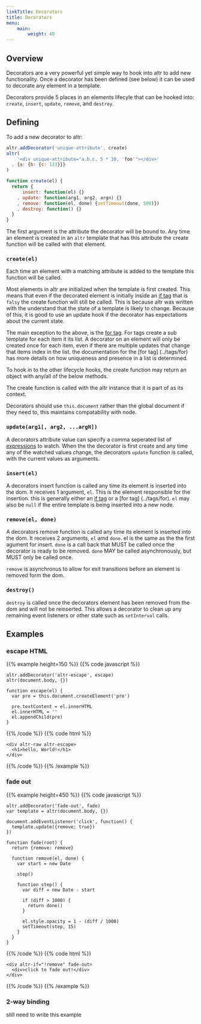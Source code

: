 ```yaml
---
linkTitle: Decorators
title: Decorators
menu:
    main:
        weight: 40
---
```


## Overview

Decorators are a very powerful yet simple way to hook into altr to add
new functionality.  Once a decorator has been defined (see below) it can be
used to decorate any element in a template.

Decorators provide 5 places in an elements lifecyle that can be hooked into:
`create`, `insert`, `update`, `remove`, and `destroy`.

## Defining

To add a new decorator to altr:

```javascript
altr.addDecorator('unique-attribute', create)
altr(
    '<div unique-attribute="a.b.c, 5 * 10, 'foo'"></div>'
  , {a: {b: {c: 123}}}
)

function create(el) {
  return {
      insert: function(el) {}
    , update: function(arg1, arg2, argn) {}
    , remove: function(el, done) {setTimeout(done, 500)})
    , destroy: function() {}
  }
}
```

The first argument is the attribute the decorator will be bound to.  Any time
an element is created in an `altr` template that has this attribute the create
function will be called with that element.

### `create(el)`
Each time an element with a matching attribute is added to the template this
function will be called.

Most elements in altr are initialized when the template is first created.  This means that even if the decorated element is
initially inside an [if tag](../tags/if) that is `falsy` the create function will
still be called.  This is because altr was written with the understand that the
state of a template is likely to change.  Because of this, it is good to use
an update hook if the decorator has expectations about the current state.

The main exception to the above, is the [for tag](../tags/for).  For tags
create a sub template for each item it its list. A decorator on an element
will only be created once for each item, even if there are multiple updates
that change that items index in the list. the documentation for the [for tag]
(../tags/for) has more details on how uniqueness and presence in a list is
determined.

To hook in to the other lifecycle hooks, the create function may return an
object with any/all of the below methods.

The create function is called with the altr instance that it is part of as
its context.

Decorators should use `this.document` rather than the global document if they
need to, this maintains compatability with node.

### `update(arg1[, arg2, ...argN])`

A decorators attribute value can specify a comma seperated list of
[expressions](../expressions) to watch.  When the the decorator is first
create and any time any of the watched values change, the decorators `update`
function is called, with the current values as arguments.

### `insert(el)`

A decorators insert function is called any time its element is inserted into
the dom.  It receives 1 argument, `el`.  This is the element responsible for
the insertion. this is generally either an [if tag](../tags/if) or a  [for tag]
(../tags/for).  `el` may also be `null` if the entire template is being
inserted into a new node.

### `remove(el, done)`

A decorators remove function is called any time its element is inserted into
the dom.  It receives 2 arguments, `el` amd `done`.  el is the same as the
the first agument for insert. `done` is a call back that MUST be called once
the decorator is ready to be removed. `done` MAY be called asynchronously, but
MUST only be called once.

`remove` is asynchronus to allow for exit transitions before an element is
removed form the dom.

### `destroy()`

`destroy` is called once the decorators element has been removed from the dom
and will not be reinserted. This allows a decorator to clean up any remaining
event listeners or other state such as `setInterval` calls.

## Examples

### escape HTML
{{% example height=150 %}}
{{% code javascript %}}
```
altr.addDecorator('altr-escape', escape)
altr(document.body, {})

function escape(el) {
  var pre = this.document.createElement('pre')

  pre.textContent = el.innerHTML
  el.innerHTML = ''
  el.appendChild(pre)
}
```
{{% /code %}}
{{% code html %}}
```
<div altr-raw altr-escape>
  <h1>hello, World!</h1>
</div>
```
{{% /code %}}
{{% /example %}}

### fade out
{{% example height=450 %}}
{{% code javascript %}}
```
altr.addDecorator('fade-out', fade)
var template = altr(document.body, {})

document.addEventListener('click', function() {
  template.update({remove: true})
})

function fade(root) {
  return {remove: remove}

  function remove(el, done) {
    var start = new Date

    step()

    function step() {
      var diff = new Date - start

      if (diff > 1000) {
        return done()
      }

      el.style.opacity = 1 - (diff / 1000)
      setTimeout(step, 15)
    }
  }
}
```
{{% /code %}}
{{% code html %}}
```
<div altr-if="!remove" fade-out>
  <div>click to fade out!</div>
</div>
```
{{% /code %}}
{{% /example %}}

### 2-way binding

still need to write this example
